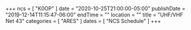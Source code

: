 +++
ncs = [ "K0OP" ]
date = "2020-10-25T21:00:00-05:00"
publishDate = "2019-12-14T11:15:47-06:00"
endTime = ""
location = ""
title = "UHF/VHF Net 43"
categories = [ "ARES" ]
dates = [ "NCS Schedule" ]
+++
